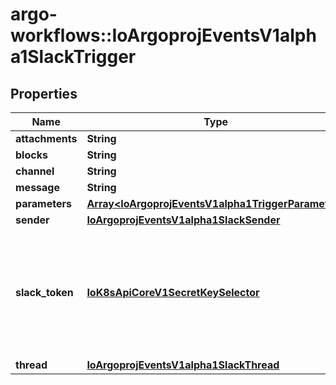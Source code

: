 # argo-workflows::IoArgoprojEventsV1alpha1SlackTrigger

## Properties
Name | Type | Description | Notes
------------ | ------------- | ------------- | -------------
**attachments** | **String** |  | [optional] 
**blocks** | **String** |  | [optional] 
**channel** | **String** |  | [optional] 
**message** | **String** |  | [optional] 
**parameters** | [**Array&lt;IoArgoprojEventsV1alpha1TriggerParameter&gt;**](IoArgoprojEventsV1alpha1TriggerParameter.md) |  | [optional] 
**sender** | [**IoArgoprojEventsV1alpha1SlackSender**](IoArgoprojEventsV1alpha1SlackSender.md) |  | [optional] 
**slack_token** | [**IoK8sApiCoreV1SecretKeySelector**](IoK8sApiCoreV1SecretKeySelector.md) | SlackToken refers to the Kubernetes secret that holds the slack token required to send messages. | [optional] 
**thread** | [**IoArgoprojEventsV1alpha1SlackThread**](IoArgoprojEventsV1alpha1SlackThread.md) |  | [optional] 


